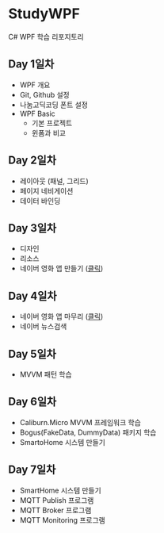 # StudyWPF
C# WPF 학습 리포지토리

## Day 1일차
- WPF 개요
- Git, Github 설정
- 나눔고딕코딩 폰트 설정
- WPF Basic
  - 기본 프로젝트
  - 윈폼과 비교

## Day 2일차
- 레이아웃 (패널, 그리드)
- 페이지 네비게이션
- 데이터 바인딩

## Day 3일차
- 디자인
- 리소스
- 네이버 영화 앱 만들기 ([클릭](https://github.com/YiDongYeol/StudyWpf/tree/main/portfolio))

## Day 4일차
- 네이버 영화 앱 마무리 ([클릭](https://github.com/YiDongYeol/StudyWpf/tree/main/portfolio))
- 네이버 뉴스검색 

## Day 5일차
- MVVM 패턴 학습

## Day 6일차
- Caliburn.Micro MVVM 프레임워크 학습
- Bogus(FakeData, DummyData) 패키지 학습
- SmartoHome 시스템 만들기

## Day 7일차
- SmartHome 시스템 만들기
 - MQTT Publish 프로그램
 - MQTT Broker 프로그램
 - MQTT Monitoring 프로그램

